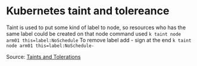 # Kubernetes taint and tolereance

Taint is used to put some kind of label to node, so resources who has the same label could be created on that node
command used `k taint node arm01 this=label:NoSchedule`
To remove label add - sign at the end `k taint node arm01 this=label:NoSchedule-`

Source: [Taints and Tolerations](https://kubernetes.io/docs/concepts/scheduling-eviction/taint-and-toleration)
